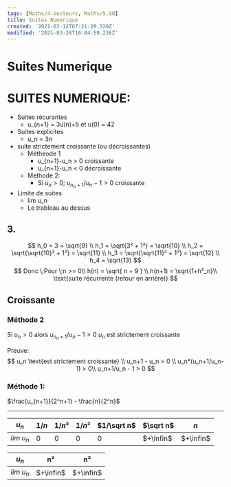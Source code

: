 ```yaml
---
tags: [Maths/4.Vecteurs, Maths/5.SN]
title: Suites Numerique
created: '2021-03-12T07:21:20.329Z'
modified: '2021-03-26T16:04:59.236Z'
---
```


# Suites Numerique

# SUITES NUMERIQUE:
  - Suites récurantes
    - u_{n+1} = 3u(n)+5 et u(0) = 42
  - Suites explicites
    - u_n = 3n
  - suite strictement croissante (ou décroissantes)
    - Métheode 1
      - u_{n+1}-u_n > 0 croissante
      - u_{n+1}-u_n < 0 décroissante
    - Methode 2:
      - Si $u_n > 0$; $u_{n_n+1}/u_n -1 > 0$ croissante
  - Limite de suites
    - lim u_n
    - Le trableau au dessus
    
## 3.
$$
h_0 = 3 = \sqrt{9} \\
h_1 = \sqrt{3² + 1²} = \sqrt{10} \\
h_2 = \sqrt{\sqrt{10}² + 1²} = \sqrt{11} \\
h_3 = \sqrt{\sqrt{11}² + 1²} = \sqrt{12} \\
h_4 = \sqrt{13}
$$
$$
Donc \;Pour \;n >= 0\\
h(n) = \sqrt{ n + 9 } \\
h(n+1) = \sqrt{1+h²_n}\\
\text{suite récurrente (retour en arrière)}
$$

## Croissante

### Méthode 2

Si $u_n > 0$ alors $u_{n_n+1}/u_n -1 > 0$
$u_n$ est strictement croissante

Preuve:
$$
u_n \text{est strictement croissante} \\
u_n+1 - u_n > 0 \\
u_n*(u_n+1/u_n-1) > 0\\
u_n+1/u_n - 1 > 0
$$

### Méthode 1:
$\frac{u_{n+1}}{2^n+1} - \frac{n}{2^n}$

---


| $u_n$ | $1/n$ | $1/n²$ | $1/n³$ | $1/\sqrt n$ | $\sqrt n$ | $n$ |
|-----|-----|------|-----|----------|------|-----|
| $lim\;  u_n$ | 0 | 0    | 0   | 0    | $+\infin$ | $+\infin$ |

| $u_n$ | n² | n³ | 
|-----|-----|------|
| $lim \; u_n$ | $+\infin$ | $+\infin$    |



